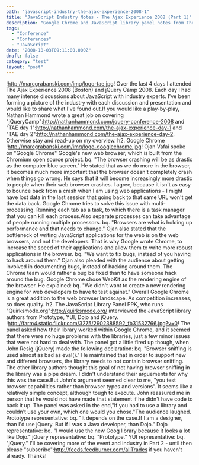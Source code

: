 ```yaml
---
path: "javascript-industry-the-ajax-experience-2008-1"
title: "JavaScript Industry Notes - The Ajax Experience 2008 (Part 1)"
description: "Google Chrome and JavaScript library panel notes from The Ajax Experience 2008 in Boston."
tags: 
  - "Conference"
  - "Conferences"
  - "JavaScript"
date: "2008-10-03T09:11:00.000Z"
draft: false
category: "test"
layout: "post"
---
```


!http://marcgrabanski.com/img/logo-tae.jpg! Over the last 4 days I attended The Ajax Experience 2008 (Boston) and jQuery Camp 2008. Each day I had many intense discussions about JavaScript with industry experts. I've been forming a picture of the industry with each discussion and presentation and would like to share what I've found out.If you would like a play-by-play, Nathan Hammond wrote a great job on covering "jQueryCamp":http://nathanhammond.com/jquery-conference-2008 and "TAE day 1":http://nathanhammond.com/the-ajax-experience-day-1 and "TAE day 2":http://nathanhammond.com/the-ajax-experience-day-2. Otherwise stay and read-up on my overview. h2. Google Chrome !http://marcgrabanski.com/img/logo-googlechrome.jpg! Ojan Vafai spoke on "Google Chrome" Google's new web browser, which is built from the Chromium open source project. bq. "The browser crashing will be as drastic as the computer blue screen." He stated that as we do more in the browser, it becomes much more important that the browser doesn't completely crash when things go wrong. He says that it will become increasingly more drastic to people when their web browser crashes. I agree, because it isn't as easy to bounce back from a crash when I am using web applications - I might have lost data in the last session that going back to that same URL won't get the data back. Google Chrome tries to solve this issue with multi-processing. Running each tab as a task, to which there is a task manager that you can kill each process.Also separate processes can take advantage of people running multiple processors. bq. "Browsers are what is holding up performance and that needs to change." Ojan also stated that the bottleneck of writing JavaScript applications for the web is on the web browsers, and not the developers. That is why Google wrote Chrome, to increase the speed of their applications and allow them to write more robust applications in the browser. bq. "We want to fix bugs, instead of you having to hack around them." Ojan also pleaded with the audience about getting involved in documenting bugs, instead of hacking around them. The Chrome team would rather a bug be fixed than to have someone hack around the bug. Google Chrome chose WebKit as the rendering engine of the browser. He explained: bq. "We didn't want to create a new rendering engine for web developers to have to test against." Overall Google Chrome is a great addition to the web browser landscape. As competition increases, so does quality. h2. The JavaScript Library Panel PPK, who runs "Quirksmode.org":http://quirksmode.org/ interviewed the JavaScript library authors from Prototype, YUI, Dojo and jQuery. !http://farm4.static.flickr.com/3275/2902388592_fb31532766.jpg?v=0! The panel asked how their library worked within Google Chrome, and it seemed that there were no huge problems with the libraries, just a few minor issues that were not hard to deal with. The panel got a little fired up though, when John Resig (jQuery) made the following declaration: bq. "Browser sniffing is used almost as bad as eval()." He maintained that in order to support new and different browsers, the library needs to not contain browser sniffing. The other library authors thought this goal of not having browser sniffing in the library was a pipe dream. I didn't understand their arguements for why this was the case.But John's argument seemed clear to me, "you test browser capabilities rather than browser types and versions". It seems like a relatively simple concept, although tough to execute. John reassured me in person that he would not have made that statement if he didn't have code to back it up. The panel was asked in the end,"If you had to use a library and couldn't use your own, which one would you chose."The audience laughed. Prototype representative: bq. "It depends on the case.If I am a designer, than I'd use jQuery. But if I was a Java developer, than Dojo." Dojo representative: bq. "I would use the new Goog library because it looks a lot like Dojo." jQuery representative: bq. "Prototype." YUI representative: bq. "jQuery." I'll be covering more of the event and industry in Part 2 - until then please "subscribe":http://feeds.feedburner.com/allTrades if you haven't already. Thanks!